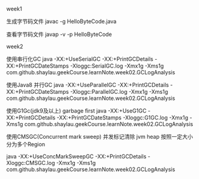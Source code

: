 week1

生成字节码文件
javac  -g HelloByteCode.java

查看字节码文件
javap -v -p HelloByteCode






week2

使用串行化GC
java -XX:+UseSerialGC -XX:+PrintGCDetails -XX:+PrintGCDateStamps -Xloggc:SerialGC.log -Xmx1g -Xms1g com.github.shaylau.geekCourse.learnNote.week02.GCLogAnalysis

使用Java8 并行GC
java -XX:+UseParallelGC -XX:+PrintGCDetails -XX:+PrintGCDateStamps -Xloggc:ParallelGC.log -Xmx1g -Xms1g com.github.shaylau.geekCourse.learnNote.week02.GCLogAnalysis

使用G1Gc(jdk9及以上)  garbage first 
java   -XX:+UseG1GC -XX:+PrintGCDetails -XX:+PrintGCDateStamps -Xloggc:G1GC.log -Xmx1g -Xms1g com.github.shaylau.geekCourse.learnNote.week02.GCLogAnalysis

使用CMSGC(Concurrent mark sweep) 并发标记清除 jvm heap 按照一定大小分为多个Region 

java -XX:+UseConcMarkSweepGC -XX:+PrintGCDetails -Xloggc:CMSGC.log -Xmx1g -Xms1g com.github.shaylau.geekCourse.learnNote.week02.GCLogAnalysis